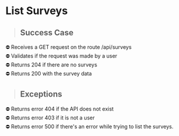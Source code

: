 # List Surveys

> ## Success Case

⛔️ Receives a GET request on the route /api/surveys  
⛔️ Validates if the request was made by a user  
⛔️ Returns 204 if there are no surveys  
⛔️ Returns 200 with the survey data  

> ## Exceptions

⛔️ Returns error 404 if the API does not exist  
⛔️ Returns error 403 if it is not a user  
⛔️ Returns error 500 if there's an error while trying to list the surveys.  